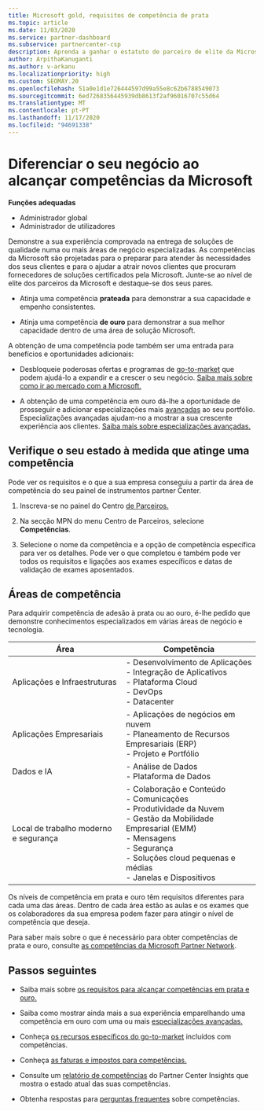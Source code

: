 ```yaml
---
title: Microsoft gold, requisitos de competência de prata
ms.topic: article
ms.date: 11/03/2020
ms.service: partner-dashboard
ms.subservice: partnercenter-csp
description: Aprenda a ganhar o estatuto de parceiro de elite da Microsoft e atraia novos clientes cumprindo os requisitos de competência para ganhar níveis de adesão de ouro e prata.
author: ArpithaKanuganti
ms.author: v-arkanu
ms.localizationpriority: high
ms.custom: SEOMAY.20
ms.openlocfilehash: 51a0e1d1e726444597d99a55e8c62b6788549073
ms.sourcegitcommit: 6ed7268356445939db8613f2af96016707c55d64
ms.translationtype: MT
ms.contentlocale: pt-PT
ms.lasthandoff: 11/17/2020
ms.locfileid: "94691338"
---
```

# <a name="differentiate-your-business-by-attaining-microsoft-competencies"></a>Diferenciar o seu negócio ao alcançar competências da Microsoft

**Funções adequadas**
- Administrador global
- Administrador de utilizadores

Demonstre a sua experiência comprovada na entrega de soluções de qualidade numa ou mais áreas de negócio especializadas. As competências da Microsoft são projetadas para o preparar para atender às necessidades dos seus clientes e para o ajudar a atrair novos clientes que procuram fornecedores de soluções certificados pela Microsoft. Junte-se ao nível de elite dos parceiros da Microsoft e destaque-se dos seus pares.

- Atinja uma competência **prateada** para demonstrar a sua capacidade e empenho consistentes.

- Atinja uma competência **de ouro** para demonstrar a sua melhor capacidade dentro de uma área de solução Microsoft.

A obtenção de uma competência pode também ser uma entrada para benefícios e oportunidades adicionais:

- Desbloqueie poderosas ofertas e programas de [go-to-market](mpn-learn-about-go-to-market-benefits.md) que podem ajudá-lo a expandir e a crescer o seu negócio. [Saiba mais sobre como ir ao mercado com a Microsoft.](https://partner.microsoft.com/solutions/go-to-market)

- A obtenção de uma competência em ouro dá-lhe a oportunidade de prosseguir e adicionar especializações mais [avançadas](advanced-specializations.md) ao seu portfólio. Especializações avançadas ajudam-no a mostrar a sua crescente experiência aos clientes. [Saiba mais sobre especializações avançadas.](https://partner.microsoft.com/membership/advanced-specialization)

## <a name="check-your-status-as-you-attain-a-competency"></a>Verifique o seu estado à medida que atinge uma competência

Pode ver os requisitos e o que a sua empresa conseguiu a partir da área de competência do seu painel de instrumentos partner Center.

1. Inscreva-se no painel do Centro [de Parceiros.](https://partner.microsoft.com/dashboard/home)

2. Na secção MPN do menu Centro de Parceiros, selecione **Competências**.

3. Selecione o nome da competência e a opção de competência específica para ver os detalhes. Pode ver o que completou e também pode ver todos os requisitos e ligações aos exames específicos e datas de validação de exames aposentados.

## <a name="competency-areas"></a>Áreas de competência

Para adquirir competência de adesão à prata ou ao ouro, é-lhe pedido que demonstre conhecimentos especializados em várias áreas de negócio e tecnologia.

|**Área**            |**Competência**                    |
|--------------------|--------------------------------|
|Aplicações e Infraestruturas| - Desenvolvimento de Aplicações<br/> - Integração de Aplicativos<br/> - Plataforma Cloud<br/> - DevOps<br/> - Datacenter |
|Aplicações Empresariais | - Aplicações de negócios em nuvem</br> - Planeamento de Recursos Empresariais (ERP)</br> - Projeto e Portfólio |
|Dados e IA| - Análise de Dados<br/> - Plataforma de Dados |
|Local de trabalho moderno e segurança | - Colaboração e Conteúdo<br/> - Comunicações<br/> - Produtividade da Nuvem<br/> - Gestão da Mobilidade Empresarial (EMM)<br/> - Mensagens<br/> - Segurança<br/> - Soluções cloud pequenas e médias<br/> - Janelas e Dispositivos |

Os níveis de competência em prata e ouro têm requisitos diferentes para cada uma das áreas. Dentro de cada área estão as aulas e os exames que os colaboradores da sua empresa podem fazer para atingir o nível de competência que deseja. 

Para saber mais sobre o que é necessário para obter competências de prata e ouro, consulte [as competências da Microsoft Partner Network](https://partner.microsoft.com/membership/competencies).

## <a name="next-steps"></a>Passos seguintes

- Saiba mais sobre [os requisitos para alcançar competências em prata e ouro.](https://partner.microsoft.com/membership/competencies)

- Saiba como mostrar ainda mais a sua experiência emparelhando uma competência em ouro com uma ou mais [especializações avançadas.](advanced-specializations.md)

- Conheça [os recursos específicos do go-to-market](mpn-learn-about-go-to-market-benefits.md) incluídos com competências.

- Conheça [as faturas e impostos para competências.](mpn-view-print-maps-invoice.md)

- Consulte um [relatório de competências](pci-competencies-report.md) do Partner Center Insights que mostra o estado atual das suas competências.

- Obtenha respostas para [perguntas frequentes](competencies-faq.md) sobre competências.
